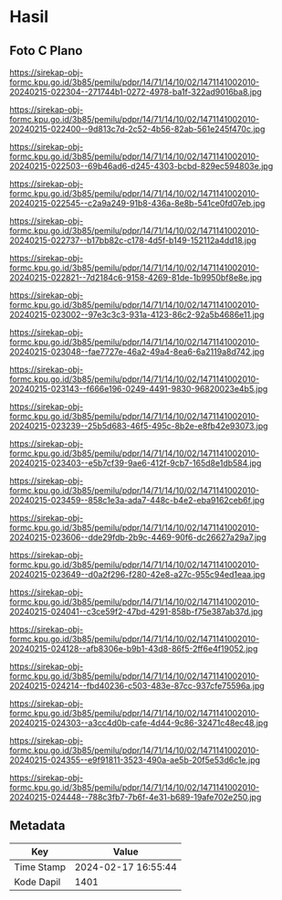 # Hasil

## Foto C Plano

https://sirekap-obj-formc.kpu.go.id/3b85/pemilu/pdpr/14/71/14/10/02/1471141002010-20240215-022304--271744b1-0272-4978-ba1f-322ad9016ba8.jpg

https://sirekap-obj-formc.kpu.go.id/3b85/pemilu/pdpr/14/71/14/10/02/1471141002010-20240215-022400--9d813c7d-2c52-4b56-82ab-561e245f470c.jpg

https://sirekap-obj-formc.kpu.go.id/3b85/pemilu/pdpr/14/71/14/10/02/1471141002010-20240215-022503--69b46ad6-d245-4303-bcbd-829ec594803e.jpg

https://sirekap-obj-formc.kpu.go.id/3b85/pemilu/pdpr/14/71/14/10/02/1471141002010-20240215-022545--c2a9a249-91b8-436a-8e8b-541ce0fd07eb.jpg

https://sirekap-obj-formc.kpu.go.id/3b85/pemilu/pdpr/14/71/14/10/02/1471141002010-20240215-022737--b17bb82c-c178-4d5f-b149-152112a4dd18.jpg

https://sirekap-obj-formc.kpu.go.id/3b85/pemilu/pdpr/14/71/14/10/02/1471141002010-20240215-022821--7d2184c6-9158-4269-81de-1b9950bf8e8e.jpg

https://sirekap-obj-formc.kpu.go.id/3b85/pemilu/pdpr/14/71/14/10/02/1471141002010-20240215-023002--97e3c3c3-931a-4123-86c2-92a5b4686e11.jpg

https://sirekap-obj-formc.kpu.go.id/3b85/pemilu/pdpr/14/71/14/10/02/1471141002010-20240215-023048--fae7727e-46a2-49a4-8ea6-6a2119a8d742.jpg

https://sirekap-obj-formc.kpu.go.id/3b85/pemilu/pdpr/14/71/14/10/02/1471141002010-20240215-023143--f666e196-0249-4491-9830-96820023e4b5.jpg

https://sirekap-obj-formc.kpu.go.id/3b85/pemilu/pdpr/14/71/14/10/02/1471141002010-20240215-023239--25b5d683-46f5-495c-8b2e-e8fb42e93073.jpg

https://sirekap-obj-formc.kpu.go.id/3b85/pemilu/pdpr/14/71/14/10/02/1471141002010-20240215-023403--e5b7cf39-9ae6-412f-9cb7-165d8e1db584.jpg

https://sirekap-obj-formc.kpu.go.id/3b85/pemilu/pdpr/14/71/14/10/02/1471141002010-20240215-023459--858c1e3a-ada7-448c-b4e2-eba9162ceb6f.jpg

https://sirekap-obj-formc.kpu.go.id/3b85/pemilu/pdpr/14/71/14/10/02/1471141002010-20240215-023606--dde29fdb-2b9c-4469-90f6-dc26627a29a7.jpg

https://sirekap-obj-formc.kpu.go.id/3b85/pemilu/pdpr/14/71/14/10/02/1471141002010-20240215-023649--d0a2f296-f280-42e8-a27c-955c94ed1eaa.jpg

https://sirekap-obj-formc.kpu.go.id/3b85/pemilu/pdpr/14/71/14/10/02/1471141002010-20240215-024041--c3ce59f2-47bd-4291-858b-f75e387ab37d.jpg

https://sirekap-obj-formc.kpu.go.id/3b85/pemilu/pdpr/14/71/14/10/02/1471141002010-20240215-024128--afb8306e-b9b1-43d8-86f5-2ff6e4f19052.jpg

https://sirekap-obj-formc.kpu.go.id/3b85/pemilu/pdpr/14/71/14/10/02/1471141002010-20240215-024214--fbd40236-c503-483e-87cc-937cfe75596a.jpg

https://sirekap-obj-formc.kpu.go.id/3b85/pemilu/pdpr/14/71/14/10/02/1471141002010-20240215-024303--a3cc4d0b-cafe-4d44-9c86-32471c48ec48.jpg

https://sirekap-obj-formc.kpu.go.id/3b85/pemilu/pdpr/14/71/14/10/02/1471141002010-20240215-024355--e9f91811-3523-490a-ae5b-20f5e53d6c1e.jpg

https://sirekap-obj-formc.kpu.go.id/3b85/pemilu/pdpr/14/71/14/10/02/1471141002010-20240215-024448--788c3fb7-7b6f-4e31-b689-19afe702e250.jpg


## Metadata

| Key        | Value               |
| ---------- | ------------------- |
| Time Stamp | 2024-02-17 16:55:44 |
| Kode Dapil | 1401                |



